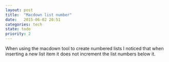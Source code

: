 ```yaml
---
layout: post
title:  "Macdown list number"
date:   2015-06-02 20:51
categories: tech
state: todo
priority: 2
---
```



When using the macdown tool to create numbered lists I noticed that when inserting a new list item it
does not increment the list numbers below it.

